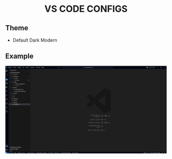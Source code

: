 <h1 align="center">VS CODE CONFIGS

</h1>

## Theme

- Default Dark Modern

## Example

![Alt text](assets/image.png)
